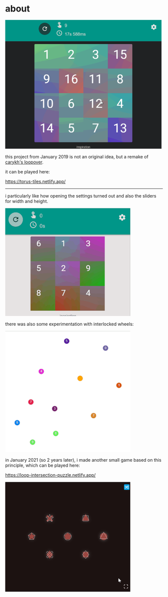 
# about  

<img src="./readme-data/gameplay-demo.gif" style="width: 500px;" />

this project from January 2019 is not an original idea, but a remake of [carykh's loopover](https://www.youtube.com/watch?v=95rtiz-V2zM).  

it can be played here:  

https://torus-tiles.netlify.app/

---

i particularly like how opening the settings turned out and also the sliders for width and height.  

<img src="./readme-data/settings-demo.gif" style="width: 400px;" />

there was also some experimentation with interlocked wheels:  

<img src="./readme-data/interlocked-wheels.gif" style="width: 400px;" />

in January 2021 (so 2 years later), i made another small game based on this principle, which can be played here:  

https://loop-intersection-puzzle.netlify.app/  

<img src="./readme-data/gear-puzzle.gif" style="width: 400px;" />